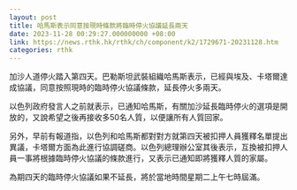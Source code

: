 ```yaml
---
layout: post
title: 哈馬斯表示同意按現時條款將臨時停火協議延長兩天
date: 2023-11-28 00:29:27.000000000 +08:00
link: https://news.rthk.hk/rthk/ch/component/k2/1729671-20231128.htm
categories: rthk
---
```


加沙人道停火踏入第四天。巴勒斯坦武裝組織哈馬斯表示，已經與埃及、卡塔爾達成協議，同意按照現時的臨時停火協議條款，延長停火多兩天。

以色列政府發言人之前就表示，已通知哈馬斯，有關加沙延長臨時停火的選項是開放的，又說希望之後再接收多50名人質，以便讓所有人質回家。

另外，早前有報道指，以色列和哈馬斯都對對方就第四天被扣押人員獲釋名單提出異議，卡塔爾方面為此進行協調磋商。以色列總理辦公室其後表示，互換被扣押人員一事將根據臨時停火協議的條款進行，又表示已通知即將獲釋人質的家屬。

為期四天的臨時停火協議如果不延長，將於當地時間星期二上午七時屆滿。
